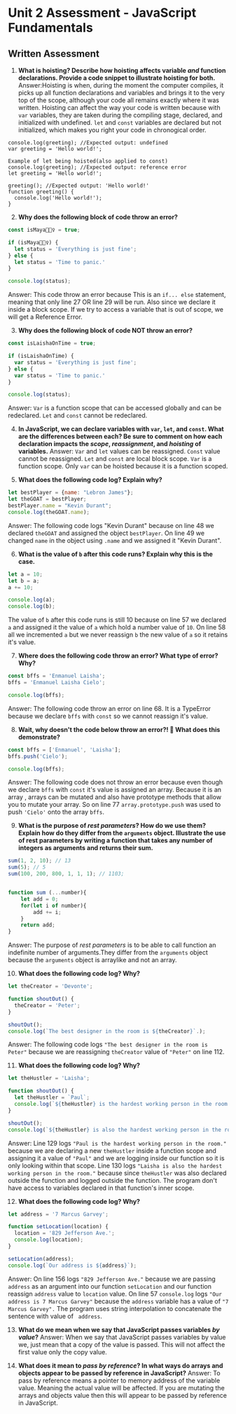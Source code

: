 # Unit 2 Assessment - JavaScript Fundamentals
## Written Assessment

1. **What is hoisting? Describe how hoisting affects variable _and_ function declarations. Provide a code snippet to illustrate hoisting for both.** 
Answer:Hoisting is when, during the moment the computer compiles, it picks up all function declarations and variables and brings it to the very top of the scope, although your code all remains exactly where it was written. Hoisting can affect the way your code is written because with `var` variables, they are taken during the compiling stage, declared, and initialized with undefined. `let` and `const` variables are declared but not initialized, which makes you right your code in chronogical order.
``` Example of var hoisted:
console.log(greeting); //Expected output: undefined
var greeting = 'Hello world!';
```
```
Example of let being hoisted(also applied to const)
console.log(greeting); //Expected output: reference error
let greeting = 'Hello world!';
```
``` Function Declarations
greeting(); //Expected output: 'Hello world!'
function greeting() {
  console.log('Hello world!');
}
```


2. **Why does the following block of code throw an error?**
  ```javascript
  const isMaya🧘🏽‍♀️ = true;

  if (isMaya🧘🏽‍♀️) {
    let status = 'Everything is just fine';
  } else {
    let status = 'Time to panic.'
  }

  console.log(status);
```
Answer: This code throw an error because This is an `if... else` statement, meaning that only line 27 OR line 29 will be run. Also since we declare it inside a block scope. If we try to access a variable that is out of scope, we will get a Reference Error.


3. **Why does the following block of code NOT throw an error?**
  ```javascript
  const isLaishaOnTime = true;

  if (isLaishaOnTime) {
    var status = 'Everything is just fine';
  } else {
    var status = 'Time to panic.'
  }

  console.log(status);
  ```
Answer: `Var` is a function scope that can be accessed globally and can be redeclared. `Let` and `const` cannot be redeclared.



4. **In JavaScript, we can declare variables with `var`, `let`, and `const`. What are the differences between each? Be sure to comment on how each declaration impacts the _scope_, _reassignment_, and _hoisting_ of variables.**
Answer: `Var` and `let` values can be reassigned. `Const` value cannot be reassigned. `Let` and `const` are local block scope. `Var` is a function scope. Only `var` can be hoisted because it is a function scoped.

5. **What does the following code log? Explain why?**
  ```javascript
  let bestPlayer = {name: "Lebron James"};
  let theGOAT = bestPlayer;
  bestPlayer.name = "Kevin Durant";
  console.log(theGOAT.name);
  ```
Answer: The following code logs "Kevin Durant" because on line 48 we declared `theGOAT` and assigned the object `bestPlayer`. On line 49 we changed `name` in the object using `.name` and we assigned it "Kevin Durant".

6. **What is the value of `b` after this code runs? Explain why this is the case.**
  ```javascript
  let a = 10;
  let b = a;
  a += 10;

  console.log(a);
  console.log(b);
  ```
The value of `b` after this code runs is still 10 because on line 57 we declared `a` and assigned it the value of `a` which hold a number value of `10`. On line 58 all we incremented `a` but we never reassign `b` the new value of `a` so it retains it's value.

7. **Where does the following code throw an error? What type of error? Why?**
  ```javascript
  const bffs = 'Enmanuel Laisha';
  bffs = 'Enmanuel Laisha Cielo';

  console.log(bffs);
  ```
Answer: The following code throw an error on line 68. It is a TypeError because we declare `bffs` with `const` so we cannot reassign it's value.

8. **Wait, why doesn't the code below throw an error?! 🧐 What does this demonstrate?**
  ```javascript
  const bffs = ['Enmanuel', 'Laisha'];
  bffs.push('Cielo');

  console.log(bffs);
  ```
Answer: The following code does not throw an error because even though we declare `bffs` with `const` it's value is assigned an array. Because it is an array , arrays can be mutated and also have prototype methods that allow you to mutate your array. So on line 77 `array.prototype.push` was used to push `'Cielo'` onto the array `bffs`.

9. **What is the purpose of _rest parameters_? How do we use them? Explain how do they differ from the `arguments` object. Illustrate the use of rest parameters by writing a function that takes any number of integers as arguments and returns their sum.**


  ```javascript
  sum(1, 2, 10); // 13
  sum(5); // 5
  sum(100, 200, 800, 1, 1, 1); // 1103;
  ```
```  javascript

function sum (...number){
    let add = 0;
    for(let i of number){ 
        add += i; 
    }
    return add;
}

```
Answer: The purpose of _rest parameters_ is to be able to call function an indefinite number of arguments.They differ from the `arguments` object because the `arguments` object is arraylike and not an array.



10. **What does the following code log? Why?**
  ```javascript
  let theCreator = 'Devonte';

  function shoutOut() {
    theCreator = 'Peter';
  }

  shoutOut();
  console.log(`The best designer in the room is ${theCreator}`.);
  ```
Answer: The following code logs `"The best designer in the room is Peter"` because we are reassigning `theCreator` value of `"Peter"` on line 112.

11. **What does the following code log? Why?**
  ```javascript
  let theHustler = 'Laisha';

  function shoutOut() {
    let theHustler = `Paul`;
    console.log(`${theHustler} is the hardest working person in the room.`);
  }

  shoutOut();
  console.log(`${theHustler} is also the hardest working person in the room.`);
  ```
Answer: Line 129 logs `"Paul is the hardest working person in the room."` because we are declaring a new `theHustler` inside a function scope and assigning it a value of `"Paul"` and we are logging inside our function so it is only looking within that scope.
Line 130 logs `"Laisha is also the hardest working person in the room."` because since  `theHustler` was also declared outside the function and logged outside the function. The program  don't have access to variables declared in that function's inner scope.


12. **What does the following code log? Why?**
  ```javascript
  let address = '7 Marcus Garvey';

  function setLocation(location) {
    location = '829 Jefferson Ave.';
    console.log(location);
  }

  setLocation(address);
  console.log(`Our address is ${address}`);
  ```
Answer: On line 156 logs `"829 Jefferson Ave."` because we are passing `address` as an argument into our function `setLocation` and our function reassign `address` value to `location` value. On line 57 `console.log` logs `"Our address is 7 Marcus Garvey"` because the `address`  variable has a value of `"7 Marcus Garvey".` The program uses string interpolation  to concatenate the sentence with value of ` address`.

13. **What do we mean when we say that JavaScript passes variables _by value_?**
Answer: When we say that JavaScript passes variables by value we, just mean that a copy of the value is passed. This will not affect the first value only the copy value.


14. **What does it mean to _pass by reference_? In what ways do arrays and objects appear to be passed by reference in JavaScript?**
Answer: To pass by reference means a pointer to memory address of the variable value. Meaning the actual value will be affected. If you are mutating the arrays and objects value then this will appear to be passed by reference in JavaScript.